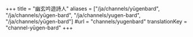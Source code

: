 +++
title = "幽玄吟遊詩人"
aliases = ["/ja/channels/yūgenbard", "/ja/channels/yūgen-bard", "/ja/channels/yugen-bard", "/ja/channels/yūgen-bard"]
#url = "channels/yugenbard"
translationKey = "channel-yūgen-bard"
+++
